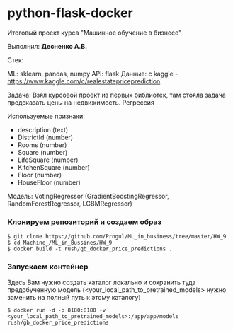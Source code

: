 # python-flask-docker
Итоговый проект курса "Машинное обучение в бизнесе"

Выполнил: **Десненко А.В.**

Стек:

ML: sklearn, pandas, numpy
API: flask
Данные: с kaggle - https://www.kaggle.com/c/realestatepriceprediction

Задача: Взял курсовой проект из первых библиотек, там стояла задача предсказать цены на недвижимость. Регрессия

Используемые признаки:

- description (text)
- DistrictId (number)
- Rooms (number)
- Square (number)
- LifeSquare (number)
- KitchenSquare (number)
- Floor (number)
- HouseFloor (number)

Модель: VotingRegressor (GradientBoostingRegressor, RandomForestRegressor, LGBMRegressor)

### Клонируем репозиторий и создаем образ
```
$ git clone https://github.com/Progul/ML_in_business/tree/master/HW_9
$ cd Machine_/ML_in_Bussines/HW_9
$ docker build -t rush/gb_docker_price_predictions .
```

### Запускаем контейнер

Здесь Вам нужно создать каталог локально и сохранить туда предобученную модель (<your_local_path_to_pretrained_models> нужно заменить на полный путь к этому каталогу)
```
$ docker run -d -p 8180:8180 -v <your_local_path_to_pretrained_models>:/app/app/models rush/gb_docker_price_predictions
